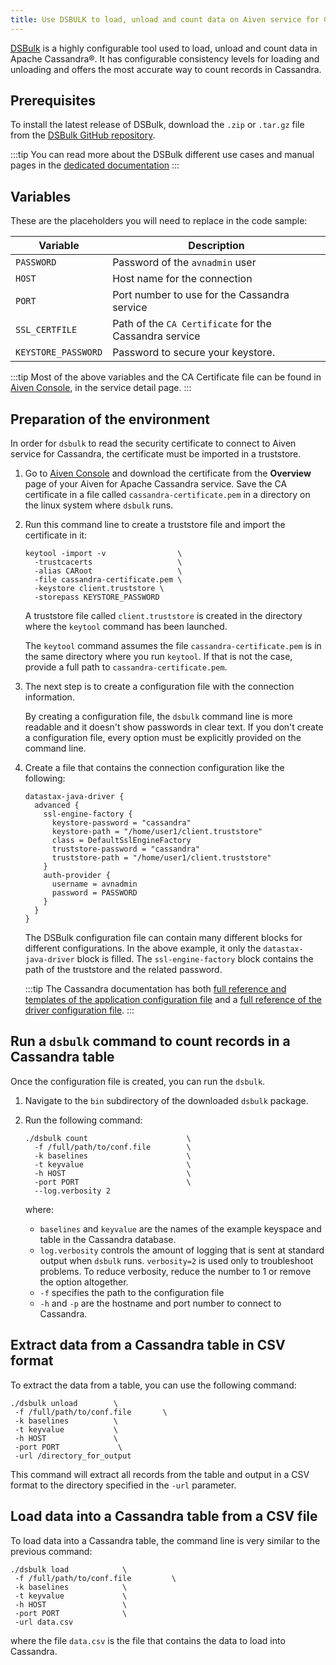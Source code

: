 ```yaml
---
title: Use DSBULK to load, unload and count data on Aiven service for Cassandra®
---
```


[DSBulk](https://docs.datastax.com/en/dsbulk/docs/reference/dsbulkCmd.html)
is a highly configurable tool used to load, unload and count data in
Apache Cassandra®. It has configurable consistency levels for loading
and unloading and offers the most accurate way to count records in
Cassandra.

## Prerequisites

To install the latest release of DSBulk, download the `.zip` or
`.tar.gz` file from the [DSBulk GitHub
repository](https://github.com/datastax/dsbulk).

:::tip
You can read more about the DSBulk different use cases and manual pages
in the [dedicated
documentation](https://docs.datastax.com/en/dsbulk/docs/getting-started/getting-started.html)
:::

## Variables

These are the placeholders you will need to replace in the code sample:

| Variable            | Description                                            |
| ------------------- | ------------------------------------------------------ |
| `PASSWORD`          | Password of the `avnadmin` user                        |
| `HOST`              | Host name for the connection                           |
| `PORT`              | Port number to use for the Cassandra service           |
| `SSL_CERTFILE`      | Path of the `CA Certificate` for the Cassandra service |
| `KEYSTORE_PASSWORD` | Password to secure your keystore.                      |

:::tip
Most of the above variables and the CA Certificate file can be found in
[Aiven Console](https://console.aiven.io/), in the service detail page.
:::

## Preparation of the environment

In order for `dsbulk` to read the security certificate to connect to
Aiven service for Cassandra, the certificate must be imported in a
truststore.

1.  Go to [Aiven Console](https://console.aiven.io/) and download the
    certificate from the **Overview** page of your Aiven for Apache
    Cassandra service. Save the CA certificate in a file called
    `cassandra-certificate.pem` in a directory on the linux system where
    `dsbulk` runs.

2.  Run this command line to create a truststore file and import the
    certificate in it:

    ```
    keytool -import -v                \
      -trustcacerts                   \
      -alias CARoot                   \
      -file cassandra-certificate.pem \
      -keystore client.truststore \
      -storepass KEYSTORE_PASSWORD
    ```

    A truststore file called `client.truststore` is created in the
    directory where the `keytool` command has been launched.

    The `keytool` command assumes the file `cassandra-certificate.pem`
    is in the same directory where you run `keytool`. If that is not the
    case, provide a full path to `cassandra-certificate.pem`.

3.  The next step is to create a configuration file with the connection
    information.

    By creating a configuration file, the `dsbulk` command line is more
    readable and it doesn\'t show passwords in clear text. If you don\'t
    create a configuration file, every option must be explicitly
    provided on the command line.

4.  Create a file that contains the connection configuration like the
    following:

    ```
    datastax-java-driver {
      advanced {
        ssl-engine-factory {
          keystore-password = "cassandra"
          keystore-path = "/home/user1/client.truststore"
          class = DefaultSslEngineFactory
          truststore-password = "cassandra"
          truststore-path = "/home/user1/client.truststore"
        }
        auth-provider {
          username = avnadmin
          password = PASSWORD
        }
      }
    }
    ```

    The DSBulk configuration file can contain many different blocks for
    different configurations. In the above example, it only the
    `datastax-java-driver` block is filled. The `ssl-engine-factory`
    block contains the path of the truststore and the related password.

    :::tip
    The Cassandra documentation has both [full reference and templates
    of the application configuration
    file](https://github.com/datastax/dsbulk/blob/1.x/manual/application.template.conf)
    and a [full reference of the driver configuration
    file](https://github.com/datastax/dsbulk/blob/1.x/manual/driver.template.conf).
    :::

## Run a `dsbulk` command to count records in a Cassandra table

Once the configuration file is created, you can run the `dsbulk`.

1.  Navigate to the `bin` subdirectory of the downloaded `dsbulk`
    package.

2.  Run the following command:

    ```
    ./dsbulk count                      \
      -f /full/path/to/conf.file        \
      -k baselines                      \
      -t keyvalue                       \
      -h HOST                           \
      -port PORT                        \
      --log.verbosity 2
    ```

    where:

    -   `baselines` and `keyvalue` are the names of the example keyspace
        and table in the Cassandra database.
    -   `log.verbosity` controls the amount of logging that is sent at
        standard output when `dsbulk` runs. `verbosity=2` is used only
        to troubleshoot problems. To reduce verbosity, reduce the number
        to 1 or remove the option altogether.
    -   `-f` specifies the path to the configuration file
    -   `-h` and `-p` are the hostname and port number to connect to
        Cassandra.

## Extract data from a Cassandra table in CSV format

To extract the data from a table, you can use the following command:

```
./dsbulk unload        \
 -f /full/path/to/conf.file       \
 -k baselines          \
 -t keyvalue           \
 -h HOST               \
 -port PORT             \
 -url /directory_for_output
```

This command will extract all records from the table and output in a CSV
format to the directory specified in the `-url` parameter.

## Load data into a Cassandra table from a CSV file

To load data into a Cassandra table, the command line is very similar to
the previous command:

```
./dsbulk load            \
 -f /full/path/to/conf.file         \
 -k baselines            \
 -t keyvalue             \
 -h HOST                 \
 -port PORT              \
 -url data.csv
```

where the file `data.csv` is the file that contains the data to load
into Cassandra.
